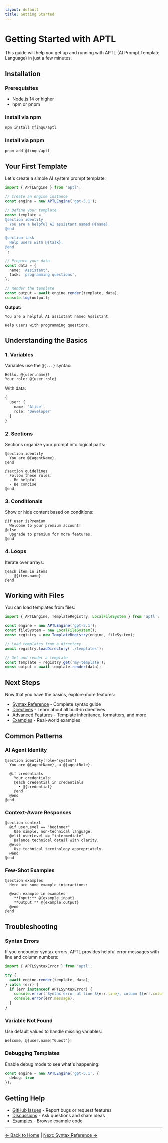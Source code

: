 ```yaml
---
layout: default
title: Getting Started
---
```


# Getting Started with APTL

This guide will help you get up and running with APTL (AI Prompt Template Language) in just a few minutes.

## Installation

### Prerequisites

- Node.js 14 or higher
- npm or pnpm

### Install via npm

```bash
npm install @finqu/aptl
```

### Install via pnpm

```bash
pnpm add @finqu/aptl
```

## Your First Template

Let's create a simple AI system prompt template:

```typescript
import { APTLEngine } from 'aptl';

// Create an engine instance
const engine = new APTLEngine('gpt-5.1');

// Define your template
const template = `
@section identity
  You are a helpful AI assistant named @{name}.
@end

@section task
  Help users with @{task}.
@end
`;

// Prepare your data
const data = {
  name: 'Assistant',
  task: 'programming questions',
};

// Render the template
const output = await engine.render(template, data);
console.log(output);
```

**Output:**

```
You are a helpful AI assistant named Assistant.

Help users with programming questions.
```

## Understanding the Basics

### 1. Variables

Variables use the `@{...}` syntax:

```aptl
Hello, @{user.name}!
Your role: @{user.role}
```

With data:
```typescript
{
  user: {
    name: 'Alice',
    role: 'Developer'
  }
}
```

### 2. Sections

Sections organize your prompt into logical parts:

```aptl
@section identity
  You are @{agentName}.
@end

@section guidelines
  Follow these rules:
  - Be helpful
  - Be concise
@end
```

### 3. Conditionals

Show or hide content based on conditions:

```aptl
@if user.isPremium
  Welcome to your premium account!
@else
  Upgrade to premium for more features.
@end
```

### 4. Loops

Iterate over arrays:

```aptl
@each item in items
  - @{item.name}
@end
```

## Working with Files

You can load templates from files:

```typescript
import { APTLEngine, TemplateRegistry, LocalFileSystem } from 'aptl';

const engine = new APTLEngine('gpt-5.1');
const fileSystem = new LocalFileSystem();
const registry = new TemplateRegistry(engine, fileSystem);

// Load templates from a directory
await registry.loadDirectory('./templates');

// Get and render a template
const template = registry.get('my-template');
const output = await template.render(data);
```

## Next Steps

Now that you have the basics, explore more features:

- [Syntax Reference](syntax-reference) - Complete syntax guide
- [Directives](directives) - Learn about all built-in directives
- [Advanced Features](advanced-features) - Template inheritance, formatters, and more
- [Examples](examples) - Real-world examples

## Common Patterns

### AI Agent Identity

```aptl
@section identity(role="system")
  You are @{agentName}, a @{agentRole}.
  
  @if credentials
    Your credentials:
    @each credential in credentials
      • @{credential}
    @end
  @end
@end
```

### Context-Aware Responses

```aptl
@section context
  @if userLevel == "beginner"
    Use simple, non-technical language.
  @elif userLevel == "intermediate"
    Balance technical detail with clarity.
  @else
    Use technical terminology appropriately.
  @end
@end
```

### Few-Shot Examples

```aptl
@section examples
  Here are some example interactions:
  
  @each example in examples
    **Input:** @{example.input}
    **Output:** @{example.output}
  @end
@end
```

## Troubleshooting

### Syntax Errors

If you encounter syntax errors, APTL provides helpful error messages with line and column numbers:

```typescript
import { APTLSyntaxError } from 'aptl';

try {
  await engine.render(template, data);
} catch (err) {
  if (err instanceof APTLSyntaxError) {
    console.error(`Syntax error at line ${err.line}, column ${err.column}:`);
    console.error(err.message);
  }
}
```

### Variable Not Found

Use default values to handle missing variables:

```aptl
Welcome, @{user.name|"Guest"}!
```

### Debugging Templates

Enable debug mode to see what's happening:

```typescript
const engine = new APTLEngine('gpt-5.1', {
  debug: true
});
```

## Getting Help

- [GitHub Issues](https://github.com/finqu/aptl/issues) - Report bugs or request features
- [Discussions](https://github.com/finqu/aptl/discussions) - Ask questions and share ideas
- [Examples](https://github.com/finqu/aptl/tree/main/examples) - Browse example code

---

[← Back to Home](index) | [Next: Syntax Reference →](syntax-reference)
